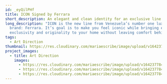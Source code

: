 ```yaml
---
id: _eyQilPHf
title: ICON Signed by Ferrara
short_description: An elegant and clean identity for an exclusive line.
long_description: "ICON is the new line from Venezuela’s number one luxury
  brand: Ferrara. It’s goal is to make you feel iconic while bringing elegance,
  exclusivity and originality to your home without leaving comfort behind."
tags:
  - Art Direction
thumbnail: https://res.cloudinary.com/mariaescribe/image/upload/v1642377846/ICON/image1_xz7o8x.jpg
project_images:
  - title: Art Direction
    images:
      - https://res.cloudinary.com/mariaescribe/image/upload/v1642377846/ICON/image1_xz7o8x.jpg
      - https://res.cloudinary.com/mariaescribe/image/upload/v1642377849/ICON/image2_ei81rl.jpg
      - https://res.cloudinary.com/mariaescribe/image/upload/v1642377848/ICON/image3_kgmd8k.jpg
---
```

